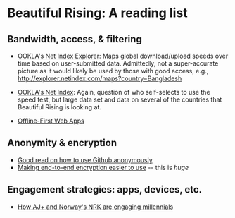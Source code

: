 Beautiful Rising: A reading list
=============================================

## Bandwidth, access, & filtering

* [OOKLA's Net Index Explorer](http://explorer.netindex.com/maps): Maps global download/upload speeds over time based on user-submitted data. Admittedly, not a super-accurate picture as it would likely be used by those with good access, e.g., <http://explorer.netindex.com/maps?country=Bangladesh>

* [OOKLA's Net Index](http://www.netindex.com/download/map): Again, question of who self-selects to use the speed test, but large data set and data on several of the countries that Beautiful Rising is looking at.

* [Offline-First Web Apps](https://github.com/pazguille/offline-first)

## Anonymity & encryption

* [Good read on how to use Github anonymously](https://wiki.tox.im/DevAnonymity)
* [Making end-to-end encryption easier to use](http://googleonlinesecurity.blogspot.ca/2014/06/making-end-to-end-encryption-easier-to.html) -- this is *huge*


## Engagement strategies: apps, devices, etc. 

* [How AJ+ and Norway's NRK are engaging millennials](https://www.journalism.co.uk/news/snappy-conversation-how-aj-and-norway-s-nrk-are-engaging-millennials/s2/a563112/)

